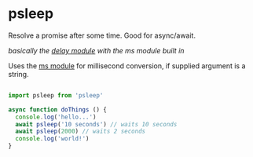 # psleep
Resolve a promise after some time. Good for async/await.

*basically the [delay module](https://github.com/sindresorhus/delay) with the ms module built in*

Uses the [ms module](https://github.com/rauchg/ms.js) for millisecond 
conversion, if supplied argument is a string.

```javascript

import psleep from 'psleep'

async function doThings () {
  console.log('hello...')
  await psleep('10 seconds') // waits 10 seconds
  await psleep(2000) // waits 2 seconds
  console.log('world!')
}

```
